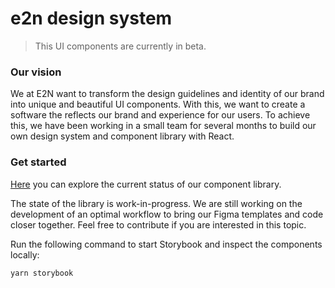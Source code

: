 # e2n design system

> This UI components are currently in beta.

### Our vision
We at E2N want to transform the design guidelines and identity of our brand into unique and beautiful UI components. With this, we want to create a software the reflects our brand and experience for our users. To achieve this, we have been working in a small team for several months to build our own design system and component library with React.

### Get started
[Here](https://ui.e2n.dev) you can explore the current status of our component library.

The state of the library is work-in-progress. We are still working on the development of an optimal workflow to bring our Figma templates and code closer together. Feel free to contribute if you are interested in this topic.

Run the following command to start Storybook and inspect the components locally:
```
yarn storybook
```


